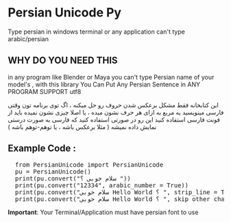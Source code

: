 # Persian Unicode Py 
Type persian in windows terminal or any application can't type arabic/persian




## WHY DO YOU NEED THIS
in any program like Blender or Maya you can't type Persian name of your model's , with this library You Can Put Any Persian Sentence in ANY PROGRAM SUPPORT utf8


این کتابخانه فقط مشکل برعکس شدن حروف رو حل میکنه ، اگ توی برنامه تون وقتی فارسی مینویسید یه مربع به ازای هر حرف نشون میده ، یا اصلا چیزی نشون نمیده باید از فونت فارسی استفاده کنید
این رو در صورتی استفاده کنید که فارسی به صورت درستی نمایش داده نمیشه ( مثلا برعکس باشه ، یا توهم‌-توهم باشه )
## Example Code :
<pre>
  from PersianUnicode import PersianUnicode
  pu = PersianUnicode()
  print(pu.convert("سلام خوبی ؟ "))                                       # Common Use 
  print(pu.convert("12334", arabic_number = True))                      # replace EN number with Arabic Number
  print(pu.convert("سلام خوبی Hello World ؟ ", strip_line = True))        # Use strip() in every line
  print(pu.convert("سلام خوبی Hello World ؟ ", skip_other_char = True))   # skip char exclude persian/arabic, "skip_other_char" skip EN char too
</pre>

**Important**: Your Terminal/Application must have persian font to use

